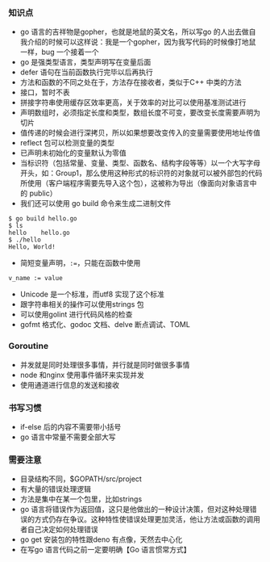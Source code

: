 
### 知识点
- go 语言的吉祥物是gopher，也就是地鼠的英文名，所以写go 的人出去做自我介绍的时候可以这样说：我是一个gopher，因为我写代码的时候像打地鼠一样，bug 一个接着一个
- go 是强类型语言，类型声明写在变量后面
- defer 语句在当前函数执行完毕以后再执行
- 方法和函数的不同之处在于，方法存在接收者，类似于C++ 中类的方法
- 接口，暂时不表
- 拼接字符串使用缓存区效率更高，关于效率的对比可以使用基准测试进行
- 声明数组时，必须指定长度和类型，数组长度不可变，要改变长度需要声明为切片
- 值传递的时候会进行深拷贝，所以如果想要改变传入的变量需要使用地址传值
- reflect 包可以检测变量的类型
- 已声明未初始化的变量默认为零值
- 当标识符（包括常量、变量、类型、函数名、结构字段等等）以一个大写字母开头，如：Group1，那么使用这种形式的标识符的对象就可以被外部包的代码所使用（客户端程序需要先导入这个包），这被称为导出（像面向对象语言中的 public）
- 我们还可以使用 go build 命令来生成二进制文件
```
$ go build hello.go 
$ ls
hello    hello.go
$ ./hello 
Hello, World!
```
- 简短变量声明，`:=`，只能在函数中使用
```
v_name := value
```
- Unicode 是一个标准，而utf8 实现了这个标准
- 跟字符串相关的操作可以使用strings 包 
- 可以使用golint 进行代码风格的检查
- gofmt 格式化、godoc 文档、delve 断点调试、TOML

### Goroutine
- 并发就是同时处理很多事情，并行就是同时做很多事情
- node 和nginx 使用事件循环来实现并发
- 使用通道进行信息的发送和接收

### 书写习惯
- if-else 后的内容不需要带小括号
- go 语言中常量不需要全部大写

### 需要注意
- 目录结构不同，$GOPATH/src/project
- 有大量的错误处理逻辑
- 方法是集中在某一个包里，比如strings
- go 语言将错误作为返回值，这只是他做出的一种设计决策，但对这种处理错误的方式仍存在争议。这种特性使错误处理更加灵活，他让方法或函数的调用者自己决定如何处理错误
- go get 安装包的特性跟deno 有点像，天然去中心化
- 在写go 语言代码之前一定要明确【Go 语言惯常方式】
